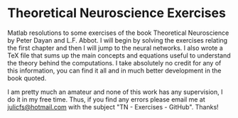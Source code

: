 # Theoretical Neuroscience Exercises
Matlab resolutions to some exercises of the book Theoretical Neuroscience by Peter Dayan and L.F. Abbot. I will begin by solving the exercises relating the first chapter and then I will jump to the neural networks. I also wrote a TeX file that sums up the main concepts and equations useful to understand the theory behind the computations. I take absolutely no credit for any of this information, you can find it all and in much better development in the book quoted.

I am pretty much an amateur and none of this work has any supervision, I do it in my free time. Thus, if you find any errors please email me at julicfs@hotmail.com with the subject "TN - Exercises - GitHub". Thanks!
